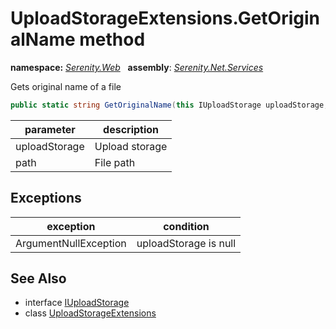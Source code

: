 # UploadStorageExtensions.GetOriginalName method
**namespace:** *[Serenity.Web](../../README.md#serenity.web-namespace)*   **assembly**: *[Serenity.Net.Services](../../README.md)*

Gets original name of a file

```csharp
public static string GetOriginalName(this IUploadStorage uploadStorage, string path)
```

| parameter | description |
| --- | --- |
| uploadStorage | Upload storage |
| path | File path |

## Exceptions

| exception | condition |
| --- | --- |
| ArgumentNullException | uploadStorage is null |

## See Also

* interface [IUploadStorage](../IUploadStorage.md)
* class [UploadStorageExtensions](../UploadStorageExtensions.md)